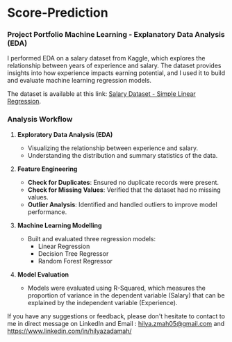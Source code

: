 # Score-Prediction

### Project Portfolio Machine Learning - Explanatory Data Analysis (EDA)

I performed EDA on a salary dataset from Kaggle, which explores the relationship between years of experience and salary. The dataset provides insights into how experience impacts earning potential, and I used it to build and evaluate machine learning regression models.

The dataset is available at this link: [Salary Dataset - Simple Linear Regression](https://www.kaggle.com/datasets/abhishek14398/salary-dataset-simple-linear-regression).

### Analysis Workflow
1. **Exploratory Data Analysis (EDA)**
   - Visualizing the relationship between experience and salary.
   - Understanding the distribution and summary statistics of the data.

2. **Feature Engineering**
   - **Check for Duplicates**: Ensured no duplicate records were present.
   - **Check for Missing Values**: Verified that the dataset had no missing values.
   - **Outlier Analysis**: Identified and handled outliers to improve model performance.

3. **Machine Learning Modelling**
   - Built and evaluated three regression models:
     - Linear Regression
     - Decision Tree Regressor
     - Random Forest Regressor

4. **Model Evaluation**
   - Models were evaluated using R-Squared, which measures the proportion of variance in the dependent variable (Salary) that can be explained by the independent variable (Experience).

If you have any suggestions or feedback, please don't hesitate to contact to me in direct message on LinkedIn and Email : hilya.zmah05@gmail.com and https://www.linkedin.com/in/hilyazadamah/
